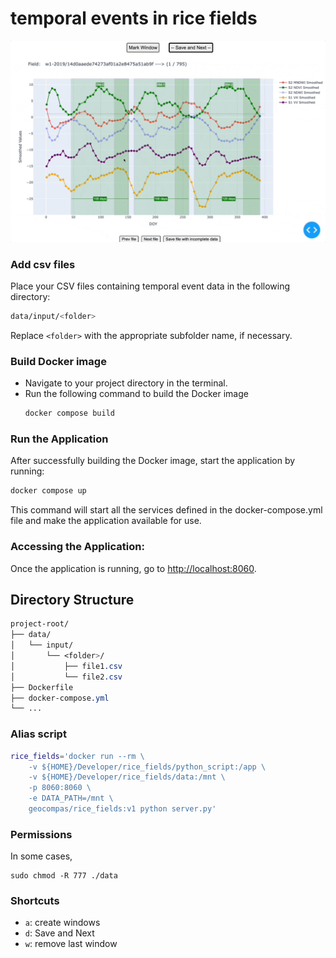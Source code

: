 # temporal events in rice fields

![image](./image.gif)

### Add csv files
Place your CSV files containing temporal event data in the following directory:
```bash
data/input/<folder>
```

Replace `<folder>` with the appropriate subfolder name, if necessary.

### Build Docker image

- Navigate to your project directory in the terminal.
- Run the following command to build the Docker image
    ```bash
    docker compose build
    ```

### Run the Application

After successfully building the Docker image, start the application by running:
```bash
docker compose up
```
This command will start all the services defined in the docker-compose.yml file and make the application available for use.

### Accessing the Application:

Once the application is running, go to [http://localhost:8060](http://localhost:8060).

## Directory Structure

```css
project-root/
├── data/
│   └── input/
│       └── <folder>/
│           ├── file1.csv
│           └── file2.csv
├── Dockerfile
├── docker-compose.yml
└── ...

```

### Alias script

```bash
rice_fields='docker run --rm \
    -v ${HOME}/Developer/rice_fields/python_script:/app \
    -v ${HOME}/Developer/rice_fields/data:/mnt \
    -p 8060:8060 \
    -e DATA_PATH=/mnt \
    geocompas/rice_fields:v1 python server.py'
```

### Permissions
In some cases,

```shell
sudo chmod -R 777 ./data

```

### Shortcuts

- `a`: create windows
- `d`: Save and Next
- `w`: remove last window